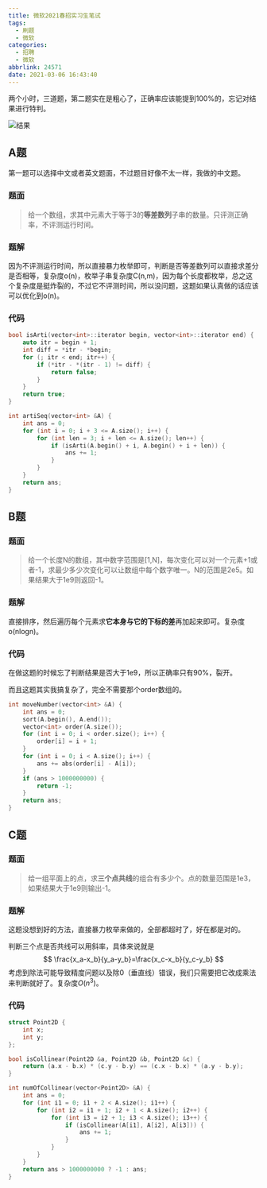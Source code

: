 ```yaml
---
title: 微软2021春招实习生笔试
tags:
  - 刷题
  - 微软
categories:
  - 招聘
  - 微软
abbrlink: 24571
date: 2021-03-06 16:43:40
---
```


两个小时，三道题，第二题实在是粗心了，正确率应该能提到100%的，忘记对结果进行特判。

![结果](1FB3584CBBD8AB424975EBD88F150712.jpg)

## A题

第一题可以选择中文或者英文题面，不过题目好像不太一样，我做的中文题。

<!--more-->

### 题面

>给一个数组，求其中元素大于等于3的**等差数列**子串的数量。只评测正确率，不评测运行时间。

### 题解

因为不评测运行时间，所以直接暴力枚举即可，判断是否等差数列可以直接求差分是否相等，复杂度o(n)，枚举子串复杂度C(n,m)，因为每个长度都枚举，总之这个复杂度是挺炸裂的，不过它不评测时间，所以没问题，这题如果认真做的话应该可以优化到o(n)。

### 代码

```C++
bool isArti(vector<int>::iterator begin, vector<int>::iterator end) {
    auto itr = begin + 1;
    int diff = *itr - *begin;
    for (; itr < end; itr++) {
        if (*itr - *(itr - 1) != diff) {
            return false;
        }
    }
    return true;
}

int artiSeq(vector<int> &A) {
    int ans = 0;
    for (int i = 0; i + 3 <= A.size(); i++) {
        for (int len = 3; i + len <= A.size(); len++) {
            if (isArti(A.begin() + i, A.begin() + i + len)) {
                ans += 1;
            }
        }
    }
    return ans;
}
```

## B题

### 题面

> 给一个长度N的数组，其中数字范围是[1,N]，每次变化可以对一个元素+1或者-1，求最少多少次变化可以让数组中每个数字唯一。N的范围是2e5。如果结果大于1e9则返回-1。

### 题解

直接排序，然后遍历每个元素求**它本身与它的下标的差**再加起来即可。复杂度o(nlogn)。

### 代码

在做这题的时候忘了判断结果是否大于1e9，所以正确率只有90%，裂开。

而且这题其实我搞复杂了，完全不需要那个order数组的。

```C++
int moveNumber(vector<int> &A) {
    int ans = 0;
    sort(A.begin(), A.end());
    vector<int> order(A.size());
    for (int i = 0; i < order.size(); i++) {
        order[i] = i + 1;
    }
    for (int i = 0; i < A.size(); i++) {
        ans += abs(order[i] - A[i]);
    }
    if (ans > 1000000000) {
        return -1;
    }
    return ans;
}
```

## C题

### 题面

> 给一组平面上的点，求**三个点共线**的组合有多少个。点的数量范围是1e3，如果结果大于1e9则输出-1。

### 题解

这题没想到好的方法，直接暴力枚举来做的，全部都超时了，好在都是对的。

判断三个点是否共线可以用斜率，具体来说就是
$$
\frac{x_a-x_b}{y_a-y_b}=\frac{x_c-x_b}{y_c-y_b}
$$
考虑到除法可能导致精度问题以及除0（垂直线）错误，我们只需要把它改成乘法来判断就好了。复杂度$O(n^3)$。

### 代码

```C++
struct Point2D {
    int x;
    int y;
};

bool isCollinear(Point2D &a, Point2D &b, Point2D &c) {
    return (a.x - b.x) * (c.y - b.y) == (c.x - b.x) * (a.y - b.y);
}

int numOfCollinear(vector<Point2D> &A) {
    int ans = 0;
    for (int i1 = 0; i1 + 2 < A.size(); i1++) {
        for (int i2 = i1 + 1; i2 + 1 < A.size(); i2++) {
            for (int i3 = i2 + 1; i3 < A.size(); i3++) {
                if (isCollinear(A[i1], A[i2], A[i3])) {
                    ans += 1;
                }
            }
        }
    }
    return ans > 1000000000 ? -1 : ans;
}
```
